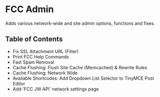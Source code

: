 # FCC Admin
Adds various network-wide and site admin options, functions and fixes.

## Table of Contents
- Fix SSL Attachment URL (Filter)
- Print FCC Help Commands
- Fast Spam Removal
- Cache Flushing: Flush Site Cache (Memcached) & Rewrite Rules
- Cache Flushing: Network Wide
- Available Shortcodes: Add Dropdown List Selector to TinyMCE Post Editor
- Add 'FCC JW API' network settings page
